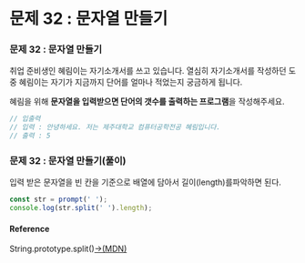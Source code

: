 # 문제 32 : 문자열 만들기

###  문제 32 : 문자열 만들기

취업 준비생인 혜림이는 자기소개서를 쓰고 있습니다. 열심히 자기소개서를  작성하던 도중 혜림이는 자기가 지금까지 단어를 얼마나 적었는지 궁금하게 됩니다.

혜림을 위해 **문자열을 입력받으면 단어의 갯수를 출력하는 프로그램**을 작성해주세요.

```javascript
// 입출력
// 입력 : 안녕하세요. 저는 제주대학교 컴퓨터공학전공 혜림입니다.
// 출력 : 5
```

### 문제 32 : 문자열 만들기\(풀이\)  

 입력 받은 문자열을 빈 칸을 기준으로 배열에 담아서 길이\(length\)를파악하면 된다.

```javascript
const str = prompt(' ');
console.log(str.split(' ').length);
```

#### Reference

String.prototype.split\(\)[→\(MDN\)](https://developer.mozilla.org/ko/docs/Web/JavaScript/Reference/Global_Objects/String/split)



